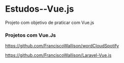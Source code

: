 # Estudos--Vue.js
Projeto com objetivo de praticar com Vue.js

### Projetos com Vue.Js

https://github.com/FranciscoWallison/wordCloudSpotify

https://github.com/FranciscoWallison/Laravel-Vue.js
